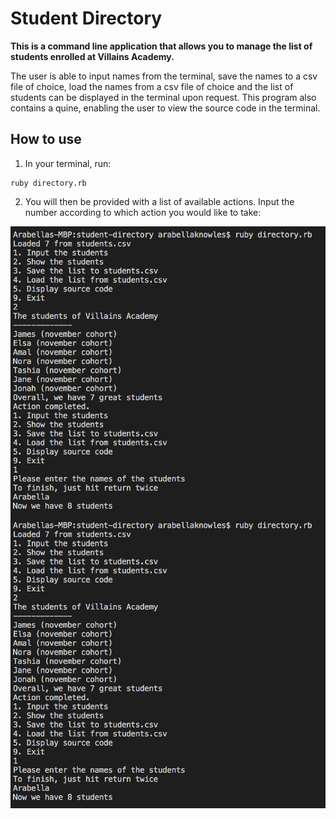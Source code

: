 # Student Directory #

**This is a command line application that  allows you to manage the list of students enrolled at Villains Academy.**

The user is able to input names from the terminal, save the names to a csv file of choice, load the names from a csv file of choice and the list of students can be displayed in the terminal upon request. This program also contains a quine, enabling the user to view the source code in the terminal.

## How to use ##
1) In your terminal, run:
```shell
ruby directory.rb
```
2) You will then be provided with a list of available actions. Input the number according to which action you would like to take:

<img src="app_use_image.png"
     alt="Image of app in use"
     style="float: left; margin-right: 10px;" />

![Image](app_use_image.png)